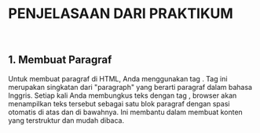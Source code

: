 <h1>PENJELASAAN DARI PRAKTIKUM</h1><br>
<h2>1. Membuat Paragraf</h2>
<p>Untuk membuat paragraf di HTML, Anda menggunakan tag <!--<p>-->. Tag ini merupakan singkatan dari "paragraph" yang berarti paragraf dalam bahasa Inggris. Setiap kali Anda membungkus teks dengan tag <!--<p>-->, browser akan menampilkan teks tersebut sebagai satu blok paragraf dengan spasi otomatis di atas dan di bawahnya. Ini membantu dalam membuat konten yang terstruktur dan mudah dibaca.</p>
